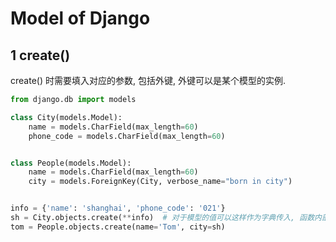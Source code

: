 # Model of Django

## 1 create()

create() 时需要填入对应的参数, 包括外键, 外键可以是某个模型的实例.

```Python
from django.db import models

class City(models.Model):
    name = models.CharField(max_length=60)
    phone_code = models.CharField(max_length=60)


class People(models.Model):
    name = models.CharField(max_length=60)
    city = models.ForeignKey(City, verbose_name="born in city")


info = {'name': 'shanghai', 'phone_code': '021'}
sh = City.objects.create(**info)  # 对于模型的值可以这样作为字典传入, 函数内部 unpack)
tom = People.objects.create(name='Tom', city=sh)
```
    



